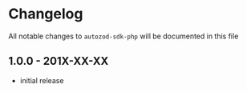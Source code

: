 # Changelog

All notable changes to `autozod-sdk-php` will be documented in this file

## 1.0.0 - 201X-XX-XX

- initial release
